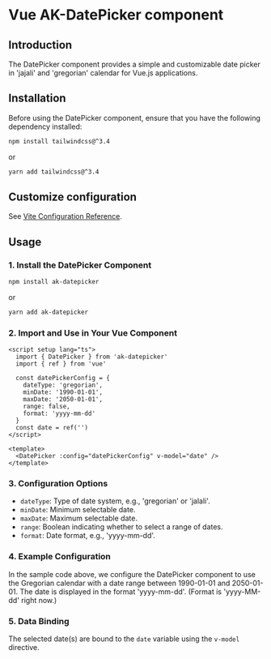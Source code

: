 # Vue AK-DatePicker component

## Introduction

The DatePicker component provides a simple and customizable date picker in 'jajali' and 'gregorian' calendar for Vue.js
applications.

## Installation

Before using the DatePicker component, ensure that you have the following dependency installed:

```sh
npm install tailwindcss@^3.4
```

or

```sh
yarn add tailwindcss@^3.4
```

## Customize configuration

See [Vite Configuration Reference](https://vitejs.dev/config/).

## Usage

### 1. Install the DatePicker Component

```sh
npm install ak-datepicker
```

or

```sh
yarn add ak-datepicker
```

### 2. Import and Use in Your Vue Component

```vue
<script setup lang="ts">
  import { DatePicker } from 'ak-datepicker'
  import { ref } from 'vue'

  const datePickerConfig = {
    dateType: 'gregorian',
    minDate: '1990-01-01',
    maxDate: '2050-01-01',
    range: false,
    format: 'yyyy-mm-dd'
  }
  const date = ref('')
</script>

<template>
  <DatePicker :config="datePickerConfig" v-model="date" />
</template>
```

### 3. Configuration Options

* `dateType`: Type of date system, e.g., 'gregorian' or 'jalali'.
* `minDate`: Minimum selectable date.
* `maxDate`: Maximum selectable date.
* `range`: Boolean indicating whether to select a range of dates.
* `format`: Date format, e.g., 'yyyy-mm-dd'.

### 4. Example Configuration

In the sample code above, we configure the DatePicker component to use the Gregorian calendar with a date range between
1990-01-01 and 2050-01-01. The date is displayed in the format 'yyyy-mm-dd'. (Format is 'yyyy-MM-dd' right now.)

### 5. Data Binding
The selected date(s) are bound to the `date` variable using the `v-model` directive.

